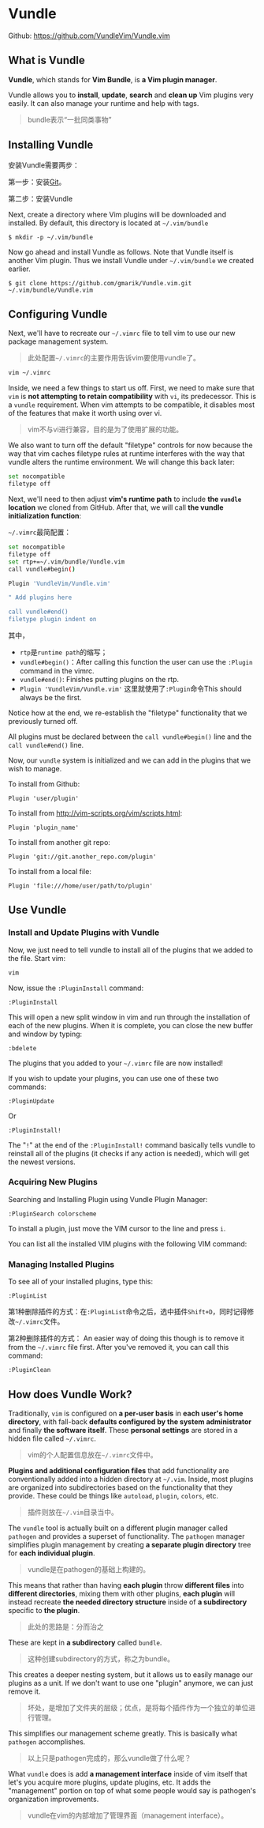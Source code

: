 # Vundle

Github: https://github.com/VundleVim/Vundle.vim

## What is Vundle

**Vundle**, which stands for **Vim Bundle**, is **a Vim plugin manager**. 

Vundle allows you to **install**, **update**, **search** and **clean up** Vim plugins very easily. It can also manage your runtime and help with tags.

> bundle表示“一批同类事物”



## Installing Vundle

安装Vundle需要两步：

第一步：安装[Git](https://github.com/lsieun/learn-linux/blob/master/software/git.md)。

第二步：安装Vundle

Next, create a directory where Vim plugins will be downloaded and installed. By default, this directory is located at `~/.vim/bundle`
```
$ mkdir -p ~/.vim/bundle
```

Now go ahead and install Vundle as follows. Note that Vundle itself is another Vim plugin. Thus we install Vundle under `~/.vim/bundle` we created earlier.
```
$ git clone https://github.com/gmarik/Vundle.vim.git ~/.vim/bundle/Vundle.vim
```

## Configuring Vundle

Next, we'll have to recreate our `~/.vimrc` file to tell vim to use our new package management system.

> 此处配置`~/.vimrc`的主要作用告诉vim要使用vundle了。

```bash
vim ~/.vimrc
```

Inside, we need a few things to start us off. First, we need to make sure that `vim` is **not attempting to retain compatibility** with `vi`, its predecessor. This is a `vundle` requirement. When vim attempts to be compatible, it disables most of the features that make it worth using over vi.

> vim不与vi进行兼容，目的是为了使用扩展的功能。

We also want to turn off the default "filetype" controls for now because the way that vim caches filetype rules at runtime interferes with the way that vundle alters the runtime environment. We will change this back later:

```bash
set nocompatible
filetype off
```

Next, we'll need to then adjust **vim's runtime path** to include **the `vundle` location** we cloned from GitHub. After that, we will call **the vundle initialization function**:

`~/.vimrc`最简配置：

```bash
set nocompatible
filetype off
set rtp+=~/.vim/bundle/Vundle.vim
call vundle#begin()

Plugin 'VundleVim/Vundle.vim'

" Add plugins here

call vundle#end()
filetype plugin indent on
```

其中，
- `rtp`是`runtime path`的缩写； 
- `vundle#begin()`：After calling this function the user can use the `:Plugin` command in the vimrc.
- `vundle#end()`: Finishes putting plugins on the rtp. 
- `Plugin 'VundleVim/Vundle.vim'` 这里就使用了`:Plugin`命令This should always be the first.

Notice how at the end, we re-establish the "filetype" functionality that we previously turned off. 

All plugins must be declared between the `call vundle#begin()` line and the `call vundle#end()` line.

Now, our `vundle` system is initialized and we can add in the plugins that we wish to manage.

To install from Github:

```vim
Plugin 'user/plugin'
```

To install from http://vim-scripts.org/vim/scripts.html:

```vim
Plugin 'plugin_name'
```

To install from another git repo:

```vim
Plugin 'git://git.another_repo.com/plugin'
```

To install from a local file:

```vim
Plugin 'file:///home/user/path/to/plugin'
```

## Use Vundle

### Install and Update Plugins with Vundle

Now, we just need to tell vundle to install all of the plugins that we added to the file. Start vim:

```bash
vim
```

Now, issue the `:PluginInstall` command:

```vim
:PluginInstall
```

This will open a new split window in vim and run through the installation of each of the new plugins. When it is complete, you can close the new buffer and window by typing:

```vim
:bdelete
```

The plugins that you added to your `~/.vimrc` file are now installed!

If you wish to update your plugins, you can use one of these two commands:

```vim
:PluginUpdate
```

Or

```vim
:PluginInstall!
```

The "`!`" at the end of the `:PluginInstall!` command basically tells vundle to reinstall all of the plugins (it checks if any action is needed), which will get the newest versions.

### Acquiring New Plugins

Searching and Installing Plugin using Vundle Plugin Manager:

```vim
:PluginSearch colorscheme
```

To install a plugin, just move the VIM cursor to the line and press `i`.

You can list all the installed VIM plugins with the following VIM command:

### Managing Installed Plugins

To see all of your installed plugins, type this:

```vim
:PluginList
```

第1种删除插件的方式：在`:PluginList`命令之后，选中插件`Shift+D`，同时记得修改`~/.vimrc`文件。

第2种删除插件的方式：
An easier way of doing this though is to remove it from the `~/.vimrc` file first. After you've removed it, you can call this command:

```vim
:PluginClean
```


## How does Vundle Work?

Traditionally, `vim` is configured on **a per-user basis** in **each user's home directory**, with fall-back **defaults configured by the system administrator** and finally **the software itself**. These **personal settings** are stored in a hidden file called `~/.vimrc`.

> vim的个人配置信息放在`~/.vimrc`文件中。

**Plugins and additional configuration files** that add functionality are conventionally added into a hidden directory at `~/.vim`. Inside, most plugins are organized into subdirectories based on the functionality that they provide. These could be things like `autoload`, `plugin`, `colors`, etc.

> 插件则放在`~/.vim`目录当中。

The `vundle` tool is actually built on a different plugin manager called `pathogen` and provides a superset of functionality. The `pathogen` manager simplifies plugin management by creating **a separate plugin directory** tree for **each individual plugin**.

> vundle是在pathogen的基础上构建的。

This means that rather than having **each plugin** throw **different files** into **different directories**, mixing them with other plugins, **each plugin** will instead recreate **the needed directory structure** inside of **a subdirectory** specific to **the plugin**.

> 此处的思路是：分而治之

These are kept in **a subdirectory** called `bundle`.

> 这种创建subdirectory的方式，称之为bundle。

This creates a deeper nesting system, but it allows us to easily manage our plugins as a unit. If we don't want to use one "plugin" anymore, we can just remove it.

> 坏处，是增加了文件夹的层级；优点，是将每个插件作为一个独立的单位进行管理。

This simplifies our management scheme greatly. This is basically what `pathogen` accomplishes.

> 以上只是pathogen完成的，那么vundle做了什么呢？

What `vundle` does is add **a management interface** inside of vim itself that let's you acquire more plugins, update plugins, etc. It adds the "management" portion on top of what some people would say is pathogen's organization improvements.

> vundle在vim的内部增加了管理界面（management interface）。
